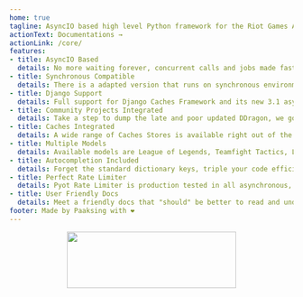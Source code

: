 ```yaml
---
home: true
tagline: AsyncIO based high level Python framework for the Riot Games API that encourages rapid development and clean, pragmatic design.
actionText: Documentations →
actionLink: /core/
features:
- title: AsyncIO Based
  details: No more waiting forever, concurrent calls and jobs made faster, highly configurable settings and wide range of tools to speed you right now.
- title: Synchronous Compatible
  details: There is a adapted version that runs on synchronous environment, Pyot will expose part of its API synchronously in the extended module called Syot (installed by default).
- title: Django Support
  details: Full support for Django Caches Framework and its new 3.1 async Views, just add `pyot` to the installed apps and point your setting modules on your `settings.py` file.
- title: Community Projects Integrated
  details: Take a step to dump the late and poor updated DDragon, we going beta testing directly using Cdragon and Meraki, BangingHeads' DDragon replacement is also coming soon.
- title: Caches Integrated
  details: A wide range of Caches Stores is available right out of the box, we currently have Omnistone(Runtime), RedisCache(RAM), DiskCache(Disk) and MongoDB(NoSQL).
- title: Multiple Models
  details: Available models are League of Legends, Teamfight Tactics, Legends of Runeterra and Valorant.
- title: Autocompletion Included 
  details: Forget the standard dictionary keys, triple your code efficiency now with autocompletion.
- title: Perfect Rate Limiter
  details: Pyot Rate Limiter is production tested in all asynchronous, multithreaded and even multiprocessed environments, rate limiters for perfectionists.
- title: User Friendly Docs
  details: Meet a friendly docs that "should" be better to read and understand.
footer: Made by Paaksing with ❤️
---
```


<p align="center" style="margin-bottom: 30px">
  <img width="300" height="100" src="https://cdn.discordapp.com/attachments/712398810717880352/786994008748195920/unknown.png">
</p>
